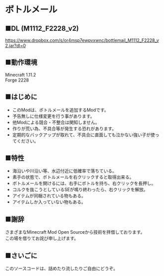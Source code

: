 # ボトルメール

## ■DL (M1112_F2228_v2)

https://www.dropbox.com/s/or4msp7ewpvxwnc/bottlemail_M1112_F2228_v2.jar?dl=0<br>

## ■動作環境

Minecraft 1.11.2<br>
Forge 2228<br>

## ■はじめに

- このModは、ボトルメールを追加するModです。<br>
- 予告無しに仕様変更を行う事があります。<br>
- 他Modによる競合・不整合は関知しません。<br>
- 作りが荒い為、不具合等が発生する恐れがあります。<br>
- 定期的なバックアップが取れて、不具合に直面しても泣かない強い子が使ってください。<br>

## ■特性

- 海沿いや川沿い等、水辺付近に低確率で落ちている。<br>
- 素手の状態で、ボトルメールを右クリックすると取得出来る。<br>
- ボトルメールを開けるには、右手にボトルを持ち、右クリックを長押し。<br>
- コルクを抜こうとしているSEが鳴り終わったら、右クリックを解放。<br>
- アイテムが同梱されている物もある。<br>
- アイテムしか入っていない物もある。<br>

## ■謝辞

さまざまなMinecraft Mod Open Sourceから技術を拝借しております。<br>
この場を借りてお詫び申し上げます。<br>

## ■さいごに

このソースコードは、詰めたり流したりご自由にどうぞ。

